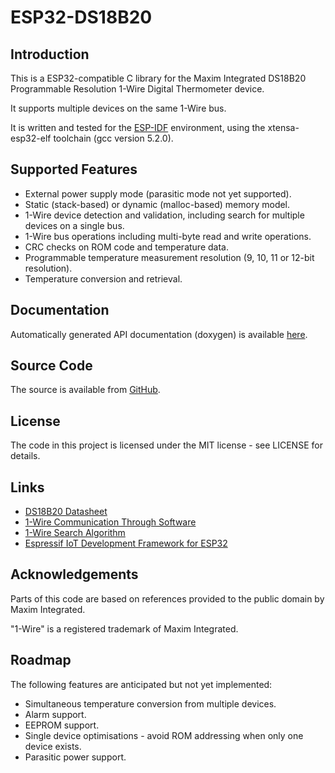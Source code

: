 # ESP32-DS18B20

## Introduction

This is a ESP32-compatible C library for the Maxim Integrated DS18B20 Programmable Resolution 1-Wire Digital Thermometer device.

It supports multiple devices on the same 1-Wire bus.

It is written and tested for the [ESP-IDF](https://github.com/espressif/esp-idf) environment, using the xtensa-esp32-elf toolchain (gcc version 5.2.0).

## Supported Features

 * External power supply mode (parasitic mode not yet supported).
 * Static (stack-based) or dynamic (malloc-based) memory model.
 * 1-Wire device detection and validation, including search for multiple devices on a single bus.
 * 1-Wire bus operations including multi-byte read and write operations.
 * CRC checks on ROM code and temperature data.
 * Programmable temperature measurement resolution (9, 10, 11 or 12-bit resolution).
 * Temperature conversion and retrieval.

## Documentation

Automatically generated API documentation (doxygen) is available [here](https://davidantliff.github.io/ESP32-DS18B20/index.html).

## Source Code

The source is available from [GitHub](https://www.github.com/DavidAntliff/ESP32-DS18B20).

## License

The code in this project is licensed under the MIT license - see LICENSE for details.

## Links

 * [DS18B20 Datasheet](http://datasheets.maximintegrated.com/en/ds/DS18B20.pdf)
 * [1-Wire Communication Through Software](https://www.maximintegrated.com/en/app-notes/index.mvp/id/126)
 * [1-Wire Search Algorithm](https://www.maximintegrated.com/en/app-notes/index.mvp/id/187)
 * [Espressif IoT Development Framework for ESP32](https://github.com/espressif/esp-idf)

## Acknowledgements

Parts of this code are based on references provided to the public domain by Maxim Integrated.

"1-Wire" is a registered trademark of Maxim Integrated.

## Roadmap

The following features are anticipated but not yet implemented:

 * Simultaneous temperature conversion from multiple devices.
 * Alarm support.
 * EEPROM support.
 * Single device optimisations - avoid ROM addressing when only one device exists.
 * Parasitic power support.

